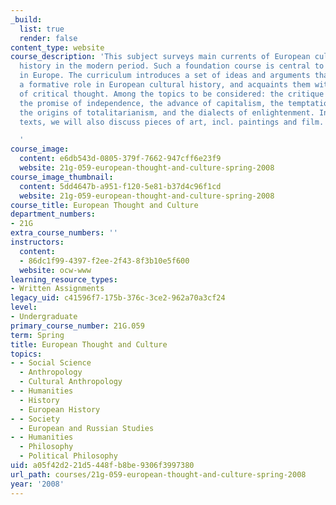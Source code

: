 ```yaml
---
_build:
  list: true
  render: false
content_type: website
course_description: 'This subject surveys main currents of European cultural and intellectual
  history in the modern period. Such a foundation course is central to the humanities
  in Europe. The curriculum introduces a set of ideas and arguments that have played
  a formative role in European cultural history, and acquaints them with some exemplars
  of critical thought. Among the topics to be considered: the critique of religion,
  the promise of independence, the advance of capitalism, the temptations of Marxism,
  the origins of totalitarianism, and the dialects of enlightenment. In addition to
  texts, we will also discuss pieces of art, incl. paintings and film.

  '
course_image:
  content: e6db543d-0805-379f-7662-947cff6e23f9
  website: 21g-059-european-thought-and-culture-spring-2008
course_image_thumbnail:
  content: 5dd4647b-a951-f120-5e81-b37d4c96f1cd
  website: 21g-059-european-thought-and-culture-spring-2008
course_title: European Thought and Culture
department_numbers:
- 21G
extra_course_numbers: ''
instructors:
  content:
  - 86dc1f99-4397-f2ee-2f43-8f3b10e5f600
  website: ocw-www
learning_resource_types:
- Written Assignments
legacy_uid: c41596f7-175b-376c-3ce2-962a70a3cf24
level:
- Undergraduate
primary_course_number: 21G.059
term: Spring
title: European Thought and Culture
topics:
- - Social Science
  - Anthropology
  - Cultural Anthropology
- - Humanities
  - History
  - European History
- - Society
  - European and Russian Studies
- - Humanities
  - Philosophy
  - Political Philosophy
uid: a05f42d2-21d5-448f-b8be-9306f3997380
url_path: courses/21g-059-european-thought-and-culture-spring-2008
year: '2008'
---
```

